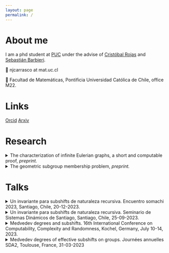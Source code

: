 ```yaml
---
layout: page
permalink: /
---
```


# About me

I am a phd student at [PUC](mat.uc.cl) under the advise of [Cristóbal Rojas](https://www.mat.uc.cl/personas/perfil/cristobal.rojas) and [Sebastián Barbieri](http://www.sbarbieri.usach.cl/).

📧 njcarrasco at mat.uc.cl

📍 Facultad de Matemáticas, Pontificia Universidad Católica de Chile, office M22.


# Links
[Orcid](https://orcid.org/0009-0002-7381-4382)  [Arxiv](https://arxiv.org/search/math?searchtype=author&query=Carrasco-Vargas,+N)

# Research

<details><summary> The characterization of infinite Eulerian graphs, a short and computable proof, <i>preprint.</i> </summary> a </details> 

<details><summary> The geometric subgroup membership problem, <i>preprint.</i> </summary> a </details> 


# Talks

<details><summary> Un invariante para subshifts de naturaleza recursiva. Encuentro somachi 2023, Santiago, Chile, 20-12-2023. </summary>  </details> 

<details><summary> Un invariante para subshifts de naturaleza recursiva. Seminario de Sistemas Dinámicos de Santiago, Santiago, Chile, 25-09-2023.</summary></details>

<details><summary> Medvedev degrees and subshifts. 16th International Conference on Computability, Complexity and Randomness, Kochel, Germany, July 10-14, 2023. </summary></details>

<details><summary>  Medvedev degrees of effective subshifts on groups. Journées annuelles SDA2, Toulouse, France, 31-03-2023 </summary></details>
